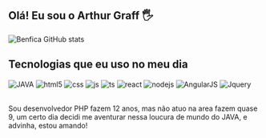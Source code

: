 ## Olá! Eu sou o Arthur Graff 🖐️

![Benfica GitHub stats](https://github-readme-stats.vercel.app/api?username=benfic4rthur&show_icons=true&theme=dracula&count_private=true)

## Tecnologias que eu uso no meu dia

<div style="display: inline_block">
  <img align="center" alt="JAVA" src="https://img.shields.io/badge/Java-ED8B00?style=for-the-badge&logo=java&logoColor=white" />
  <img align="center" alt="html5" src="https://img.shields.io/badge/HTML5-E34F26?style=for-the-badge&logo=html5&logoColor=white" />
  <img align="center" alt="css" src="https://img.shields.io/badge/CSS3-1572B6?style=for-the-badge&logo=css3&logoColor=white" />
  <img align="center" alt="js" src="https://img.shields.io/badge/JavaScript-F7DF1E?style=for-the-badge&logo=javascript&logoColor=black" />
  <img align="center" alt="ts" src="https://img.shields.io/badge/TypeScript-007ACC?style=for-the-badge&logo=typescript&logoColor=white" />
  <img align="center" alt="react" src="https://img.shields.io/badge/React-20232A?style=for-the-badge&logo=react&logoColor=61DAFB" />
  <img align="center" alt="nodejs" src="https://img.shields.io/badge/Node.js-43853D?style=for-the-badge&logo=node.js&logoColor=white" />
  <img align="center" alt="AngularJS" src="https://img.shields.io/badge/AngularJS-E23237?style=for-the-badge&logo=angularjs&logoColor=white"/>
  <img align="center" alt="Jquery" src="https://img.shields.io/badge/jQuery-0769AD?style=for-the-badge&logo=jquery&logoColor=white"/>
  
</div><br/>

Sou desenvolvedor PHP fazem 12 anos, mas não atuo na area fazem quase 9, um certo dia decidi me aventurar nessa loucura de mundo do JAVA, e advinha, estou amando!
